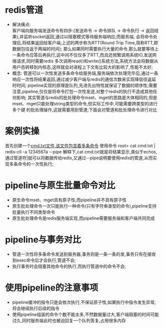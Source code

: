 # redis管道
  - 解决痛点:  
      客户端向服务端发送命令有四步:(发送命令 -> 命令排队 -> 命令执行 -> 返回结果),并监听socket返回,通过以阻塞模式等待服务端响应;而服务端,
    会将命令处理后,将结果返回给客户端;上述的两步称为RTT(Round Trip Time,简称RTT,即数据包往返于两端的时间);
      那么如果同时需要执行大量的命令,那么就要等待上一条命令应答后再执行,这中间不仅仅多了RTT,而且还频繁调用系统IO,发送网络请求,同时需要redis
    多次调用read()和write()系统方法,系统方法会将数据从用户态转移到内核态,这样就会对进程上下文有比较大的影响了,性能不太好;
  - 概念: 
      管道可以一次性发送多条命令给服务端,服务端依次处理完毕后,通过一条响应一次性将结果返回,通过减少客户端与redis的通信次数来实现降低往返延时时间;
    pipeline实现的原理是队列,先进先出特性就保证了数据的顺序性;需要注意,pipeline,仅仅是将命令打包一次性发送,对整个redis的执行不造成其他任何影响;
       其实管道与redis的批处理命令mset、mget的思路是大体相同的,但是mset、mget只能处理string类型的命令,但实际工作中,可能需要跨类型的进行多个键
    的批处理操作,这就需要用到管道;下面会对管道和批处理命令进行对比

# 案例实操
  首先创建一个[cmd.txt文件,该文件包含着多条命令](7.cmd.txt)
  使用命令
  root> cat cmd.txt | redis-cli -a 1234567a --pipe 
  解释下,cat cmd.txt就是将结果显示,类似于echos,通过管道符|就可以将数据传给redis,又通过--pipe说明要使用redis的管道,从而实现多条命令的一次性执行;
  
# pipeline与原生批量命令对比
  - 原生命令mset、mget具有原子性,而pipeline并不具有原子性
  - 原生批处理命令一次只能执行一种命令(只有字符串类型的命令),pipeline支持批量执行不同类型命令
  - 原生批处理命令是redis服务端实现,而pipeline需要服务端和客户端共同完成

# pipeline与事务对比
  - 管道一次性将多条命令发送到服务器,事务则是一条一条的发,事务只有在接收到exec命令后才会执行,管道不会;
  - 执行事务时会阻塞其他命令的执行,而执行管道中的命令不会;

# 使用pipeline的注意事项
  - pipeline缓冲的指令只是会依次执行,不保证原子性,如果执行中指令发生异常,将会继续执行后续的指令
  - 使用pipeline组装的命令个数不能太多,不然数据量过大,客户端阻塞的时间可能过久,同时服务端此时也被迫回复一个队列答复,占用很多内存